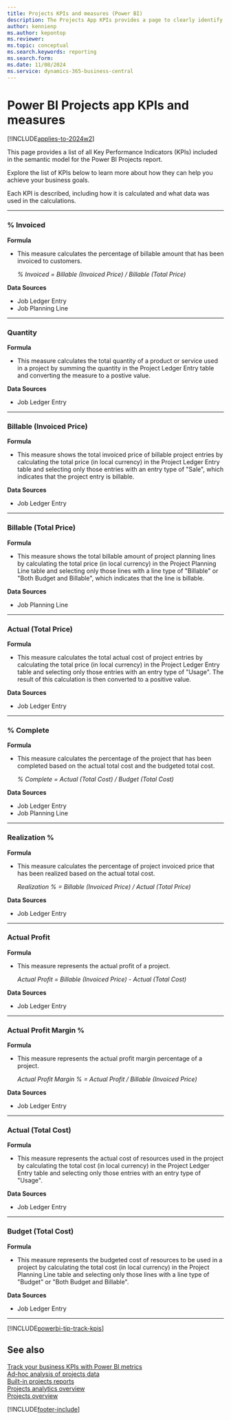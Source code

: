 ```yaml
---
title: Projects KPIs and measures (Power BI)
description: The Projects App KPIs provides a page to clearly identify all KPIs and Measures used in the Projects Report.
author: kennienp
ms.author: kepontop
ms.reviewer: 
ms.topic: conceptual
ms.search.keywords: reporting
ms.search.form: 
ms.date: 11/08/2024
ms.service: dynamics-365-business-central
---
```


# Power BI Projects app KPIs and measures

[!INCLUDE[applies-to-2024w2](includes/applies-to-2024w2.md)]

This page provides a list of all Key Performance Indicators (KPIs) included in the semantic model for the Power BI Projects report. 

Explore the list of KPIs below to learn more about how they can help you achieve your business goals. 

Each KPI is described, including how it is calculated and what data was used in the calculations.

---
### % Invoiced
**Formula**  
- This measure calculates the percentage of billable amount that has been invoiced to customers.

  *% Invoiced = Billable (Invoiced Price) / Billable (Total Price)*
  
**Data Sources**
- Job Ledger Entry
- Job Planning Line

---
### Quantity
**Formula**  
- This measure calculates the total quantity of a product or service used in a project by summing the quantity in the Project Ledger Entry table and converting the measure to a postive value.
  
**Data Sources**
- Job Ledger Entry

---
### Billable (Invoiced Price)
**Formula**  
- This measure shows the total invoiced price of billable project entries by calculating the total price (in local currency) in the Project Ledger Entry table and selecting only those entries with an entry type of "Sale", which indicates that the project entry is billable.
  
**Data Sources**
- Job Ledger Entry

---
### Billable (Total Price)
**Formula**  
- This measure shows the total billable amount of project planning lines by calculating the total price (in local currency) in the Project Planning Line table and selecting only those lines with a line type of "Billable" or "Both Budget and Billable", which indicates that the line is billable.
  
**Data Sources**
- Job Planning Line

---
### Actual (Total Price)
**Formula**  
- This measure calculates the total actual cost of project entries by calculating the total price (in local currency) in the Project Ledger Entry table and selecting only those entries with an entry type of "Usage". The result of this calculation is then converted to a positive value.
  
**Data Sources**
- Job Ledger Entry

---
### % Complete
**Formula**  
- This measure calculates the percentage of the project that has been completed based on the actual total cost and the budgeted total cost.

  *% Complete = Actual (Total Cost) / Budget (Total Cost)*
  
**Data Sources**
- Job Ledger Entry
- Job Planning Line

---
### Realization %
**Formula**  
- This measure calculates the percentage of project invoiced price that has been realized based on the actual total cost.

  *Realization % = Billable (Invoiced Price) / Actual (Total Price)*
  
**Data Sources**
- Job Ledger Entry

---
### Actual Profit
**Formula**  
- This measure represents the actual profit of a project.

  *Actual Profit = Billable (Invoiced Price) - Actual (Total Cost)*
  
**Data Sources**
- Job Ledger Entry

---
### Actual Profit Margin %
**Formula**  
- This measure represents the actual profit margin percentage of a project.

  *Actual Profit Margin % = Actual Profit / Billable (Invoiced Price)*
  
**Data Sources**
- Job Ledger Entry

---
### Actual (Total Cost)
**Formula**  
- This measure represents the actual cost of resources used in the project by calculating the total cost (in local currency) in the Project Ledger Entry table and selecting only those entries with an entry type of "Usage".
  
**Data Sources**
- Job Ledger Entry

---
### Budget (Total Cost)
**Formula**  
- This measure represents the budgeted cost of resources to be used in a project by calculating the total cost (in local currency) in the Project Planning Line table and selecting only those lines with a line type of "Budget" or "Both Budget and Billable".

**Data Sources**
- Job Ledger Entry

---
[!INCLUDE[powerbi-tip-track-kpis](includes/powerbi-tip-track-kpis.md)]


## See also

[Track your business KPIs with Power BI metrics](#TODO)   
[Ad-hoc analysis of projects data](#TODO)   
[Built-in projects reports](#TODO)   
[Projects analytics overview](#TODO)  
[Projects overview](#TODO)

[!INCLUDE[footer-include](includes/footer-banner.md)]
